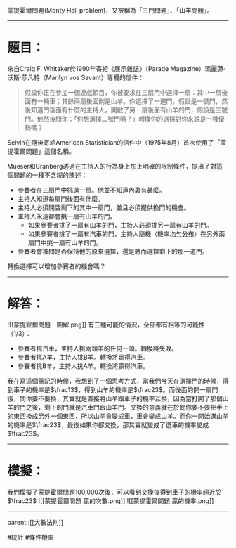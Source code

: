 蒙提霍爾問題(Monty Hall problem)，又被稱為「三門問題」、「山羊問題」。
- - -
# 題目：
來自Craig F. Whitaker於1990年寄給《展示雜誌》（Parade Magazine）瑪麗蓮·沃斯·莎凡特（Marilyn vos Savant）專欄的信件：

> 假設你正在參加一個遊戲節目，你被要求在三扇門中選擇一扇：其中一扇後面有一輛車；其餘兩扇後面則是山羊。你選擇了一道門，假設是一號門，然後知道門後面有什麼的主持人，開啟了另一扇後面有山羊的門，假設是三號門。他然後問你：「你想選擇二號門嗎？」轉換你的選擇對你來說是一種優勢嗎？

Selvin在隨後寄給American Statistician的信件中（1975年8月）首次使用了「蒙提霍爾問題」這個名稱。

  
Mueser和Granberg透過在主持人的行為身上加上明確的限制條件，提出了對這個問題的一種不含糊的陳述：

- 參賽者在三扇門中挑選一扇。他並不知道內裏有甚麼。
- 主持人知道每扇門後面有什麼。
- 主持人必須開啓剩下的其中一扇門，並且必須提供換門的機會。
- 主持人永遠都會挑一扇有山羊的門。
    - 如果參賽者挑了一扇有山羊的門，主持人必須挑另一扇有山羊的門。
    - 如果參賽者挑了一扇有汽車的門，主持人隨機（機率[均勻分布](https://zh.wikipedia.org/wiki/%E9%9B%A2%E6%95%A3%E5%9E%8B%E5%9D%87%E5%8B%BB%E5%88%86%E4%BD%88 "離散型均勻分布")）在另外兩扇門中挑一扇有山羊的門。
- 參賽者會被問是否保持他的原來選擇，還是轉而選擇剩下的那一道門。

轉換選擇可以增加參賽者的機會嗎？
- - -
# 解答：
![[蒙提霍爾問題　圖解.png]]
有三種可能的情況，全部都有相等的可能性（1/3）：

- 參賽者挑汽車，主持人挑兩頭羊的任何一頭。轉換將失敗。
- 參賽者挑A羊，主持人挑B羊。轉換將贏得汽車。
- 參賽者挑B羊，主持人挑A羊。轉換將贏得汽車。

我在寫這個筆記的時候，我想到了一個思考方式，當我們今天在選擇門的時候，得到車子的機率是$\frac13$，得到山羊的機率是$\frac23$。而後面的開一扇門後，問你要不要換，其實就是直接將山羊跟車子的機率互換，因為當打開了那個山羊的門之後，剩下的門就是汽車門跟山羊門。交換的意義就在於問你要不要把手上的東西換成另外一個東西，所以山羊會變成車，車會變成山羊。而你一開始選山羊的機率是$\frac23$，最後如果你都交換，那其實就變成了選車的機率變成$\frac23$。
- - -
# 模擬：
我們模擬了蒙提霍爾問題100,000次後，可以看到交換後得到車子的機率趨近於$\frac23$
![[蒙提霍爾問題 贏的次數.png]]
![[蒙提霍爾問題 贏的機率.png]]
- - -
parent::[[大數法則]]

#統計 #條件機率